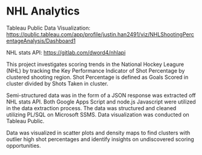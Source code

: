 # NHL Analytics

Tableau Public Data Visualization: https://public.tableau.com/app/profile/justin.han2491/viz/NHLShootingPercentageAnalysis/Dashboard1

NHL stats API: https://gitlab.com/dword4/nhlapi

This project investigates scoring trends in the National Hockey Leagure (NHL) by tracking the Key Performance Indicator of Shot Percentage by clustered shooting region. Shot Percentage is defined as Goals Scored in cluster divided by Shots Taken in cluster.

Semi-structured data was in the form of a JSON response was extracted off NHL stats API. Both Google Apps Script and node.js Javascript were utilized in the data extraction process. The data was structured and cleaned utilizing PL/SQL on Microsoft SSMS. Data visualization was conducted on Tableau Public. 

Data was visualized in scatter plots and density maps to find clusters with outlier high shot percentages and identify insights on undiscovered scoring opportunities.






